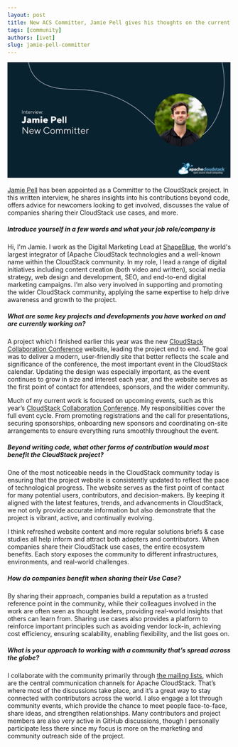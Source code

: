 ```yaml
---
layout: post
title: New ACS Committer, Jamie Pell gives his thoughts on the current state of the project
tags: [community]
authors: [ivet]
slug: jamie-pell-committer
---
```


![](Banner.png "Blog Header Image")


[Jamie Pell](https://www.linkedin.com/in/jamie-pell/) has been
appointed as a Committer to the CloudStack project. In this written
interview, he shares insights into his contributions beyond code,
offers advice for newcomers looking to get involved, discusses the
value of companies sharing their CloudStack use cases, and more.

<!-- truncate -->

##### Introduce yourself in a few words and what your job role/company is

Hi, I'm Jamie. I work as the Digital Marketing Lead at
[ShapeBlue](https://www.shapeblue.com/), the world's largest
integrator of [Apache CloudStack technologies and a well-known name
within the CloudStack community. In my role, I lead a range of digital
initiatives including content creation (both video and written),
social media strategy, web design and development, SEO, and end-to-end
digital marketing campaigns. I’m also very involved in supporting and
promoting the wider CloudStack community, applying the same expertise
to help drive awareness and growth to the project.


##### What are some key projects and developments you have worked on and are currently working on?

A project which I finished earlier this year was the new [CloudStack
Collaboration Conference](https://www.cloudstackcollab.org/) website,
leading the project end to end. The goal was to deliver a modern,
user-friendly site that better reflects the scale and significance of
the conference, the most important event in the CloudStack
calendar. Updating the design was especially important, as the event
continues to grow in size and interest each year, and the website
serves as the first point of contact for attendees, sponsors, and the
wider community.

Much of my current work is focused on upcoming events, such as this
year’s [CloudStack Collaboration
Conference](https://www.cloudstackcollab.org/). My responsibilities
cover the full event cycle. From promoting registrations and the call
for presentations, securing sponsorships, onboarding new sponsors and
coordinating on-site arrangements to ensure everything runs smoothly
throughout the event.


##### Beyond writing code, what other forms of contribution would most benefit the CloudStack project?

One of the most noticeable needs in the CloudStack community today is
ensuring that the project website is consistently updated to reflect
the pace of technological progress. The website serves as the first
point of contact for many potential users, contributors, and
decision-makers. By keeping it aligned with the latest features,
trends, and advancements in CloudStack, we not only provide accurate
information but also demonstrate that the project is vibrant, active,
and continually evolving.

I think refreshed website content and more regular solutions briefs &
case studies all help inform and attract both adopters and
contributors. When companies share their CloudStack use cases, the
entire ecosystem benefits. Each story exposes the community to
different infrastructures, environments, and real-world challenges.


##### How do companies benefit when sharing their Use Case?

By sharing their approach, companies build a reputation as a trusted
reference point in the community, while their colleagues involved in
the work are often seen as thought leaders, providing real-world
insights that others can learn from. Sharing use cases also provides a
platform to reinforce important principles such as avoiding vendor
lock-in, achieving cost efficiency, ensuring scalability, enabling
flexibility, and the list goes on.


##### What is your approach to working with a community that’s spread across the globe?

I collaborate with the community primarily through [the mailing
lists](https://cloudstack.apache.org/mailing-lists/), which are the
central communication channels for Apache CloudStack. That’s where
most of the discussions take place, and it’s a great way to stay
connected with contributors across the world. I also engage a lot
through community events, which provide the chance to meet people
face-to-face, share ideas, and strengthen relationships. Many
contributors and project members are also very active in GitHub
discussions, though I personally participate less there since my focus
is more on the marketing and community outreach side of the project.

